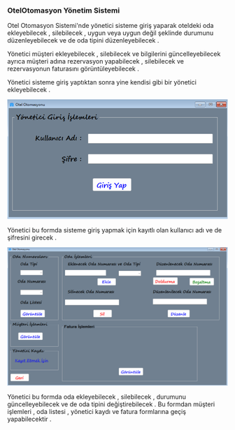 ### OtelOtomasyon Yönetim Sistemi

Otel Otomasyon Sistemi'nde yönetici sisteme giriş yaparak oteldeki oda ekleyebilecek , silebilecek , uygun veya uygun değil şeklinde durumunu düzenleyebilecek ve de oda tipini düzenleyebilecek .

Yönetici müşteri ekleyebilecek , silebilecek ve bilgilerini güncelleyebilecek ayrıca müşteri adına rezervasyon yapabilecek , silebilecek ve rezervasyonun faturasını görüntüleyebilecek .

Yönetici sisteme giriş yaptıktan sonra yine kendisi gibi bir yönetici ekleyebilecek .

 ![FormAdminEntry](ScreenShoot/FormAdminEntry.png)

Yönetici bu formda sisteme giriş yapmak için kayıtlı olan kullanıcı adı ve de şifresini girecek .

![FormAdmin](ScreenShoot/FormAdmin.png)

Yönetici bu formda oda ekleyebilecek , silebilecek , durumunu güncelleyebilecek ve de oda tipini değiştirebilecek . Bu formdan müşteri işlemleri , oda listesi , yönetici kaydı ve fatura formlarına geçiş yapabilecektir .
